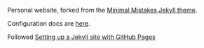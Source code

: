 Personal website, forked from the [Minimal Mistakes Jekyll theme](https://github.com/mmistakes/minimal-mistakes).

Configuration docs are [here](https://mmistakes.github.io/minimal-mistakes/docs/configuration/).

Followed [Setting up a Jekyll site with GitHub Pages](https://jekyllrb.com/docs/github-pages/)

